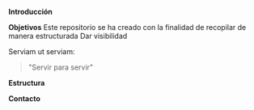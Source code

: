 **Introducción**


**Objetivos**
Este repositorio se ha creado con la finalidad de recopilar de manera estructurada
Dar visibilidad

Serviam ut serviam: 

> "Servir para servir"

**Estructura**

**Contacto**